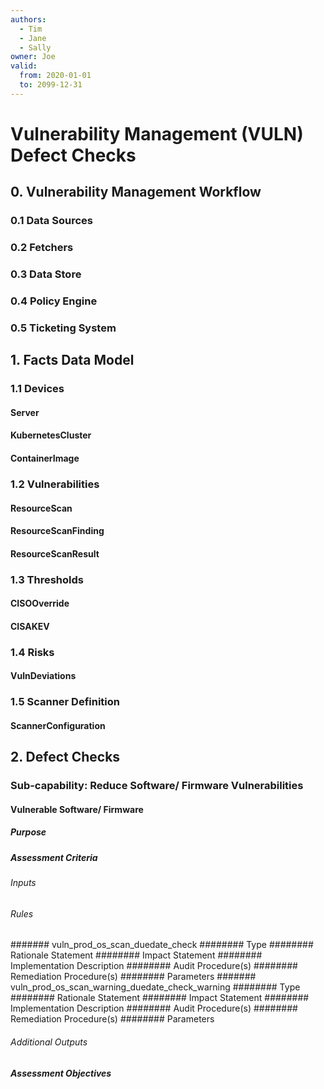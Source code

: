 ```yaml
---
authors:
  - Tim
  - Jane
  - Sally
owner: Joe
valid:
  from: 2020-01-01
  to: 2099-12-31
---
```


# Vulnerability Management (VULN) Defect Checks
## 0. Vulnerability Management Workflow
### 0.1 Data Sources
### 0.2 Fetchers
### 0.3 Data Store
### 0.4 Policy Engine
### 0.5 Ticketing System
## 1. Facts Data Model
### 1.1 Devices
#### Server
#### KubernetesCluster
#### ContainerImage
### 1.2 Vulnerabilities
#### ResourceScan
#### ResourceScanFinding
#### ResourceScanResult
### 1.3 Thresholds
#### CISOOverride
#### CISAKEV
### 1.4 Risks
#### VulnDeviations
### 1.5 Scanner Definition
#### ScannerConfiguration
## 2. Defect Checks
### Sub-capability: Reduce Software/ Firmware Vulnerabilities
#### Vulnerable Software/ Firmware
##### Purpose
##### Assessment Criteria
###### Inputs
###### Rules
####### vuln_prod_os_scan_duedate_check
######## Type
######## Rationale Statement
######## Impact Statement
######## Implementation Description
######## Audit Procedure(s)
######## Remediation Procedure(s)
######## Parameters
####### vuln_prod_os_scan_warning_duedate_check_warning
######## Type
######## Rationale Statement
######## Impact Statement
######## Implementation Description
######## Audit Procedure(s)
######## Remediation Procedure(s)
######## Parameters
###### Additional Outputs
##### Assessment Objectives
